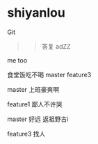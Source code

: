 # shiyanlou
Git
>> 答复
adZZ

me too




食堂饭吃不喝 master feature3


master 上班豪爽啊

feature1 鄙人不许哭

master 好远     返祖野古i


feature3 找人